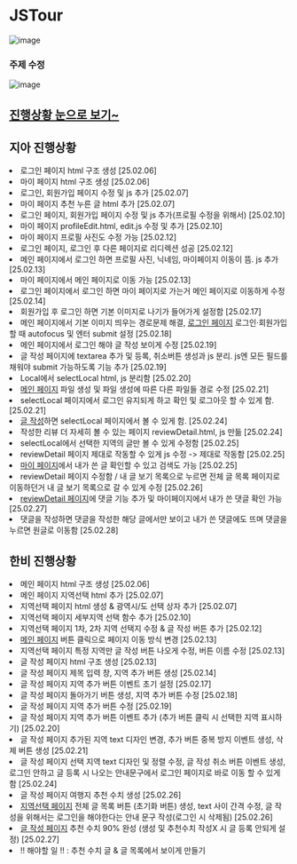 # JSTour
![image](https://github.com/user-attachments/assets/eb9f5ccb-d0fc-470f-b5d4-54c5db3a09b9)
### 주제 수정
![image](https://github.com/user-attachments/assets/ced84a8e-75c8-4edb-acf8-d52315312725)


## <a href="https://ldr7xior.github.io/JSTour/" class="page">진행상황 눈으로 보기~</a>

## 지아 진행상황
<ur>
  <li>로그인 페이지 html 구조 생성 [25.02.06]</li>
  <li>마이 페이지 html 구조 생성 [25.02.06]</li>
  <li>로그인, 회원가입 페이지 수정 및 js 추가 [25.02.07]</li>
  <li>마이 페이지 추천 누른 글 html 추가 [25.02.07]</li>
  <li>로그인 페이지, 회원가입 페이지 수정 및 js 추가(프로필 수정을 위해서) [25.02.10]</li>
  <li>마이 페이지 profileEdit.html, edit.js 수정 및 추가 [25.02.10]</li>
  <li>마이 페이지 프로필 사진도 수정 가능 [25.02.12]</li>
  <li>로그인 페이지, 로그인 후 다른 페이지로 리디렉션 성공 [25.02.12]</li>
  <li>메인 페이지에서 로그인 하면 프로필 사진, 닉네임, 마이페이지 이동이 뜸. js 추가[25.02.13]</li>
  <li>마이 페이지에서 메인 페이지로 이동 가능 [25.02.13]</li>
  <li>로그인 페이지에서 로그인 하면 마이 페이지로 가는거 메인 페이지로 이동하게 수정 [25.02.14]</li>
  <li>회원가입 후 로그인 하면 기본 이미지로 나기가 들어가게 설정함 [25.02.17]</li>
  <li>메인 페이지에서 기본 이미지 띄우는 경로문제 해결, <a href="login" class="page">로그인 페이지</a> 로그인·회원가입할 때 autofocus 및 엔터 submit 설정 [25.02.18]</li>
  <li>메인 페이지에서 로그인 해야 글 작성 보이게 수정 [25.02.19]</li>
  <li>글 작성 페이지에 textarea 추가 및 등록, 취소버튼 생성과 js 분리. js엔 모든 필드를 채워야 submit 가능하도록 기능 추가 [25.02.19]</li>
  <li>Local에서 selectLocal html, js 분리함 [25.02.20]</li>
  <li><a href="mainpage" class="page">메인 페이지</a> 파일 생성 및 파일 생성에 따른 다른 파일들 경로 수정 [25.02.21]</li>
  <li>selectLocal 페이지에서 로그인 유지되게 하고 확인 및 로그아웃 할 수 있게 함. [25.02.21]</li>
  <li><a href="Writing" class="page">글 작성</a>하면 selectLocal 페이지에서 볼 수 있게 함. [25.02.24]</li>
  <li>작성한 리뷰 더 자세히 볼 수 있는 페이지 reviewDetail.html, js 만듦 [25.02.24]</li>
  <li>selectLocal에서 선택한 지역의 글만 볼 수 있게 수정함 [25.02.25]</li>
  <li>reviewDetail 페이지 제대로 작동할 수 있게 js 수정 -> 제대로 작동함 [25.02.25]</li>
  <li><a href="myPage" class="page">마이 페이지</a>에서 내가 쓴 글 확인할 수 있고 검색도 가능 [25.02.25]</li>
  <li>reviewDetail 페이지 수정함 / 내 글 보기 목록으로 누르면 전체 글 목록 페이지로 이동하던거 내 글 보기 목록으로 갈 수 있게 수정 [25.02.26]</li>
  <li><a href="Local" class="page">reviewDetail 페이지</a>에 댓글 기능 추가 및 마이페이지에서 내가 쓴 댓글 확인 가능 [25.02.27]</li>
  <li>댓글을 작성하면 댓글을 작성한 해당 글에서만 보이고 내가 쓴 댓글에도 뜨며 댓글을 누르면 원글로 이동함 [25.02.28]</li>
</ur>

## 한비 진행상황
<ur>
  <li>메인 페이지 html 구조 생성 [25.02.06]</li>
  <li>메인 페이지 지역선택 html 추가 [25.02.07]</li>
  <li>지역선택 페이지 html 생성 & 광역시/도 선택 상자 추가 [25.02.07]</li>
  <li>지역선택 페이지 세부지역 선택 함수 추가 [25.02.10]</li>
  <li>지역선택 페이지 1차, 2차 지역 선택지 수정 & 글 작성 버튼 추가 [25.02.12]</li>
  <li><a href="mainpage.html" class="page">메인 페이지</a> 버튼 클릭으로 페이지 이동 방식 변경 [25.02.13]</li>
  <li>지역선택 페이지 특정 지역만 글 작성 버튼 나오게 수정, 버튼 이름 수정 [25.02.13]</li>
  <li>글 작성 페이지 html 구조 생성 [25.02.13]</li>
  <li>글 작성 페이지 제목 입력 창, 지역 추가 버튼 생성 [25.02.14]</li>
  <li>글 작성 페이지 지역 추가 버튼 이벤트 초기 설정 [25.02.17]</li>
  <li>글 작성 페이지 돌아가기 버튼 생성, 지역 추가 버튼 수정 [25.02.18]</li>
  <li>글 작성 페이지 지역 추가 버튼 수정 [25.02.19]</li>
  <li>글 작성 페이지 지역 추가 버튼 이벤트 추가 (추가 버튼 클릭 시 선택한 지역 표시하기) [25.02.20]</li>
  <li>글 작성 페이지 추가된 지역 text 디자인 변경, 추가 버튼 중복 방지 이벤트 생성, 삭제 버튼 생성 [25.02.21]</li>
  <li>글 작성 페이지 선택 지역 text 디자인 및 정렬 수정, 글 작성 취소 버튼 이벤트 생성, 로그인 안하고 글 등록 시 나오는 안내문구에서 로그인 페이지로 바로 이동 할 수 있게 함 [25.02.24]</li>
  <li>글 작성 페이지 여행지 추천 수치 생성 [25.02.26]</li>
  <li><a href="Local" class="page">지역선택 페이지</a> 전체 글 목록 버튼 (초기화 버튼) 생성, text 사이 간격 수정, 글 작성을 위해서는 로그인을 해야한다는 안내 문구 작성(로그인 시 삭제됨) [25.02.26]</li>
  <li><a href="Writing" class="page">글 작성 페이지</a> 추천 수치 90% 완성 (생성 및 추천수치 작성X 시 글 등록 안되게 설정) [25.02.27]</li>
  <li>!! 해야할 일 !! : 추천 수치 글 & 글 목록에서 보이게 만들기</li>
</ur>
